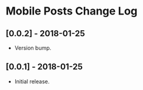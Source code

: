 
# Mobile Posts Change Log

## [0.0.2] - 2018-01-25

- Version bump.

## [0.0.1] - 2018-01-25

- Initial release.

